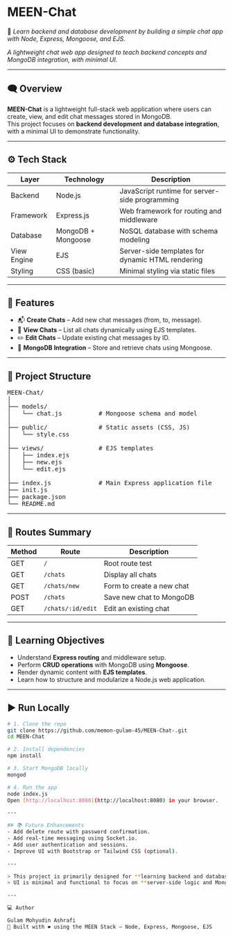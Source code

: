 # MEEN-Chat

💬 _Learn backend and database development by building a simple chat app with Node, Express, Mongoose, and EJS._

_A lightweight chat web app designed to teach backend concepts and MongoDB integration, with minimal UI._

---

## 🗨️ Overview

**MEEN-Chat** is a lightweight full-stack web application where users can create, view, and edit chat messages stored in MongoDB.  
This project focuses on **backend development and database integration**, with a minimal UI to demonstrate functionality.

---

## ⚙️ Tech Stack

| Layer       | Technology         | Description                                      |
| ----------- | ------------------ | ------------------------------------------------ |
| Backend     | Node.js            | JavaScript runtime for server-side programming   |
| Framework   | Express.js         | Web framework for routing and middleware         |
| Database    | MongoDB + Mongoose | NoSQL database with schema modeling              |
| View Engine | EJS                | Server-side templates for dynamic HTML rendering |
| Styling     | CSS (basic)        | Minimal styling via static files                 |

---

## 🚀 Features

- 📬 **Create Chats** – Add new chat messages (from, to, message).
- 📜 **View Chats** – List all chats dynamically using EJS templates.
- ✏️ **Edit Chats** – Update existing chat messages by ID.
- 💾 **MongoDB Integration** – Store and retrieve chats using Mongoose.

---

## 📁 Project Structure

<pre>
MEEN-Chat/
│
├── models/
│   └── chat.js          # Mongoose schema and model
│
├── public/              # Static assets (CSS, JS)
│   └── style.css
│
├── views/               # EJS templates
│   ├── index.ejs
│   ├── new.ejs
│   └── edit.ejs
│
├── index.js             # Main Express application file
├── init.js 
├── package.json
└── README.md
</pre>

---

## 🧩 Routes Summary

| Method | Route             | Description               |
| ------ | ----------------- | ------------------------- |
| GET    | `/`               | Root route test           |
| GET    | `/chats`          | Display all chats         |
| GET    | `/chats/new`      | Form to create a new chat |
| POST   | `/chats`          | Save new chat to MongoDB  |
| GET    | `/chats/:id/edit` | Edit an existing chat     |

---

## 🧠 Learning Objectives

- Understand **Express routing** and middleware setup.
- Perform **CRUD operations** with MongoDB using **Mongoose**.
- Render dynamic content with **EJS templates**.
- Learn how to structure and modularize a Node.js web application.

---

## ▶️ Run Locally

```bash
# 1. Clone the repo
git clone https://github.com/memon-gulam-45/MEEN-Chat-.git
cd MEEN-Chat

# 2. Install dependencies
npm install

# 3. Start MongoDB locally
mongod

# 4. Run the app
node index.js
Open [http://localhost:8080](http://localhost:8080) in your browser.

---

## 📚 Future Enhancements
- Add delete route with password confirmation.
- Add real-time messaging using Socket.io.
- Add user authentication and sessions.
- Improve UI with Bootstrap or Tailwind CSS (optional).

---

> This project is primarily designed for **learning backend and database concepts**.
> UI is minimal and functional to focus on **server-side logic and MongoDB operations**.

---

💻 Author

Gulam Mohyudin Ashrafi
📍 Built with ❤️ using the MEEN Stack — Node, Express, Mongoose, EJS
```
